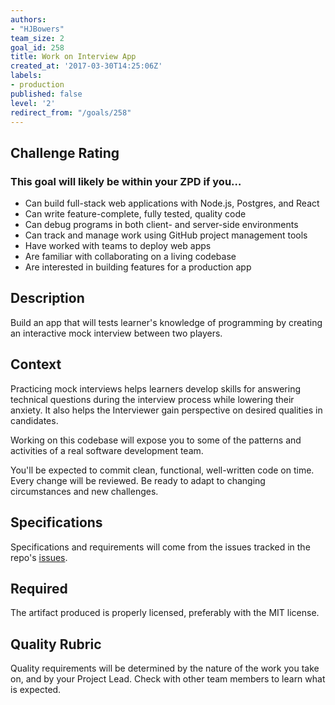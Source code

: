 ```yaml
---
authors:
- "HJBowers"
team_size: 2
goal_id: 258
title: Work on Interview App
created_at: '2017-03-30T14:25:06Z'
labels:
- production
published: false
level: '2'
redirect_from: "/goals/258"
---
```


## Challenge Rating

### This goal will likely be within your ZPD if you…
- Can build full-stack web applications with Node.js, Postgres, and React
- Can write feature-complete, fully tested, quality code
- Can debug programs in both client- and server-side environments
- Can track and manage work using GitHub project management tools
- Have worked with teams to deploy web apps
- Are familiar with collaborating on a living codebase
- Are interested in building features for a production app

## Description
Build an app that will tests learner's knowledge of programming by creating an interactive mock interview between two players.

## Context
Practicing mock interviews helps learners develop skills for answering technical questions during the interview process while lowering their anxiety. It also helps the Interviewer gain perspective on desired qualities in candidates.

Working on this codebase will expose you to some of the patterns and activities of a real software development team.

You'll be expected to commit clean, functional, well-written code on time. Every change will be reviewed. Be ready to adapt to changing circumstances and new challenges.


## Specifications
Specifications and requirements will come from the issues tracked in the repo's [issues](https://github.com/GuildCrafts/interview-app/issues).

## Required
The artifact produced is properly licensed, preferably with the MIT license.

## Quality Rubric
Quality requirements will be determined by the nature of the work you take on, and by your Project Lead. Check with other team members to learn what is expected.
